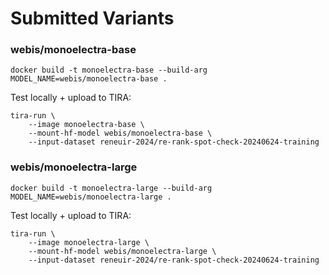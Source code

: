 # Submitted Variants

### webis/monoelectra-base

```
docker build -t monoelectra-base --build-arg MODEL_NAME=webis/monoelectra-base .
```

Test locally + upload to TIRA:
```
tira-run \
	--image monoelectra-base \
	--mount-hf-model webis/monoelectra-base \
	--input-dataset reneuir-2024/re-rank-spot-check-20240624-training
```

### webis/monoelectra-large

```
docker build -t monoelectra-large --build-arg MODEL_NAME=webis/monoelectra-large .
```

Test locally + upload to TIRA:
```
tira-run \
	--image monoelectra-large \
	--mount-hf-model webis/monoelectra-large \
	--input-dataset reneuir-2024/re-rank-spot-check-20240624-training
```
